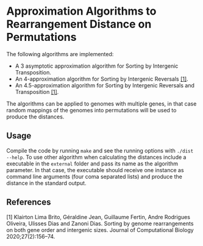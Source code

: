 # Approximation Algorithms to Rearrangement Distance on Permutations

The following algorithms are implemented:
- A 3 asymptotic approximation algorithm for Sorting by Intergenic Transposition.
- An 4-approximation algorithm for Sorting by Intergenic Reversals [[1]](#1).
- An 4.5-approximation algorithm for Sorting by Intergenic Reversals and Transposition [[1]](#1).

The algorithms can be applied to genomes with multiple genes, in that case random mappings of the genomes into permutations will be used to produce the distances.

## Usage

Compile the code by running `make` and see the running options with `./dist --help`.  To use other algorithm when calculating the distances include a executable in the `external` folder and pass its name as the algorithm parameter. In that case, the executable should receive one instance as command line arguments (four coma separated lists) and produce the distance in the standard output.

## References

<a id="1">[1]</a> 
Klairton Lima Brito, Géraldine Jean, Guillaume Fertin, Andre Rodrigues Oliveira, Ulisses Dias and Zanoni Dias. Sorting by genome rearrangements on both gene order and intergenic sizes. Journal of Computational Biology 2020;27(2):156–74.
